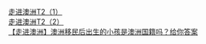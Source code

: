   
[走进澳洲T2（1）](http://www.dianyue.me/archives/391/tshkf7rhhcy3kxpk/)  
[走进澳洲T2（2）](http://www.dianyue.me/archives/398/ssgrx53dtjapnr5f/)  
[【走进澳洲】澳洲移民后出生的小孩是澳洲国籍吗？给你答案](http://www.dianyue.me/archives/208/wa5ezz3gknz0iyvq/)